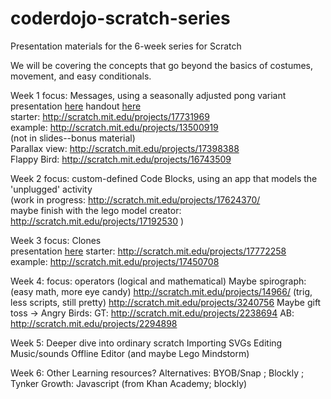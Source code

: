 coderdojo-scratch-series
========================

Presentation materials for the 6-week series for Scratch

We will be covering the concepts that go beyond the basics of costumes, movement, and easy conditionals.


Week 1 focus: Messages, using a seasonally adjusted pong variant<br>
presentation [here](./week-1/Beyond+Scratch+Basics+Week1.pptx)  handout [here](./week-1/handout-week1.pdf)<br>
starter: http://scratch.mit.edu/projects/17731969<br>
example: http://scratch.mit.edu/projects/13500919<br>
(not in slides--bonus material) <br>
Parallax view: http://scratch.mit.edu/projects/17398388<br>
Flappy Bird: http://scratch.mit.edu/projects/16743509<br>


Week 2 focus: custom-defined Code Blocks, using an app that models the 'unplugged' activity<br>
(work in progress: http://scratch.mit.edu/projects/17624370/ <br>
maybe finish with the lego model creator: http://scratch.mit.edu/projects/17192530 )


Week 3 focus: Clones<br>
presentation [here](./week-3/Beyond+Scratch+Basics+Week3.pptx)
starter: http://scratch.mit.edu/projects/17772258<br>
example: http://scratch.mit.edu/projects/17450708<br>

Week 4: focus: operators (logical and mathematical)
Maybe spirograph:
(easy math, more eye candy) http://scratch.mit.edu/projects/14966/
(trig, less scripts, still pretty) http://scratch.mit.edu/projects/3240756
Maybe gift toss -> Angry Birds: 
GT: http://scratch.mit.edu/projects/2238694
AB: http://scratch.mit.edu/projects/2294898

Week 5: Deeper dive into ordinary scratch
Importing SVGs
Editing Music/sounds
Offline Editor (and maybe Lego Mindstorm)

Week 6: 
Other Learning resources?
Alternatives: BYOB/Snap ; Blockly ; Tynker
Growth: Javascript (from Khan Academy; blockly)


